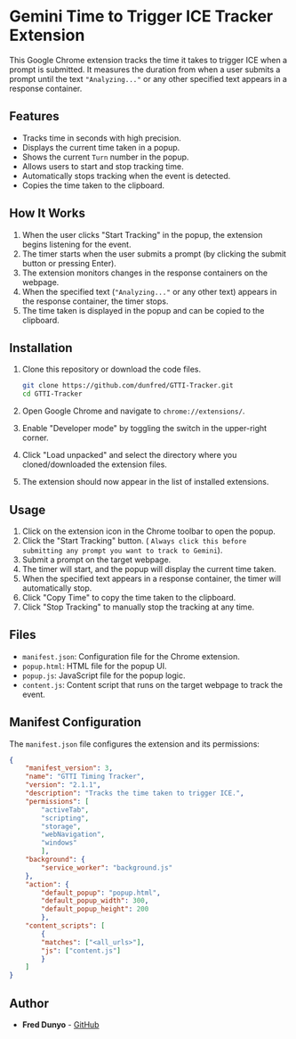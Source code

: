 # Gemini Time to Trigger ICE Tracker Extension

This Google Chrome extension tracks the time it takes to trigger ICE when a prompt is submitted. It measures the duration from when a user submits a prompt until the text `"Analyzing..."` or any other specified text appears in a response container.

## Features

- Tracks time in seconds with high precision.
- Displays the current time taken in a popup.
- Shows the current `Turn` number in the popup.
- Allows users to start and stop tracking time.
- Automatically stops tracking when the event is detected.
- Copies the time taken to the clipboard.

## How It Works

1. When the user clicks "Start Tracking" in the popup, the extension begins listening for the event.
2. The timer starts when the user submits a prompt (by clicking the submit button or pressing Enter).
3. The extension monitors changes in the response containers on the webpage.
4. When the specified text (`"Analyzing..."` or any other text) appears in the response container, the timer stops.
5. The time taken is displayed in the popup and can be copied to the clipboard.

## Installation

1. Clone this repository or download the code files.

    ```bash
    git clone https://github.com/dunfred/GTTI-Tracker.git
    cd GTTI-Tracker
    ```

2. Open Google Chrome and navigate to `chrome://extensions/`.

3. Enable "Developer mode" by toggling the switch in the upper-right corner.

4. Click "Load unpacked" and select the directory where you cloned/downloaded the extension files.

5. The extension should now appear in the list of installed extensions.

## Usage

1. Click on the extension icon in the Chrome toolbar to open the popup.
2. Click the "Start Tracking" button. ( `Always click this before submitting any prompt you want to track to Gemini`).
3. Submit a prompt on the target webpage.
4. The timer will start, and the popup will display the current time taken.
5. When the specified text appears in a response container, the timer will automatically stop.
6. Click "Copy Time" to copy the time taken to the clipboard.
7. Click "Stop Tracking" to manually stop the tracking at any time.

## Files

- `manifest.json`: Configuration file for the Chrome extension.
- `popup.html`: HTML file for the popup UI.
- `popup.js`: JavaScript file for the popup logic.
- `content.js`: Content script that runs on the target webpage to track the event.

## Manifest Configuration

The `manifest.json` file configures the extension and its permissions:

```json
{
    "manifest_version": 3,
    "name": "GTTI Timing Tracker",
    "version": "2.1.1",
    "description": "Tracks the time taken to trigger ICE.",
    "permissions": [
        "activeTab",
        "scripting",
        "storage",
        "webNavigation",
        "windows"
        ],
    "background": {
        "service_worker": "background.js"
    },
    "action": {
        "default_popup": "popup.html",
        "default_popup_width": 300,
        "default_popup_height": 200
        },
    "content_scripts": [
        {
        "matches": ["<all_urls>"],
        "js": ["content.js"]
        }
    ]
}
````

## Author

* **Fred Dunyo** - [GitHub](https://github.com/dunfred)
